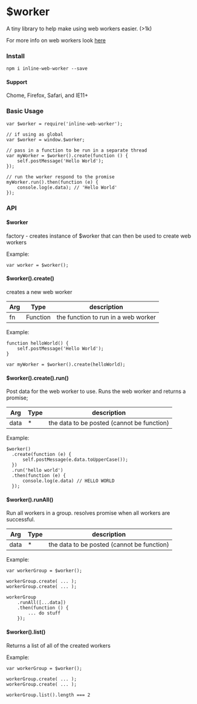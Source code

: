 # $worker

A tiny library to help make using web workers easier. (>1k)

For more info on web workers look [here](https://developer.mozilla.org/en-US/docs/Web/API/Web_Workers_API/Using_web_workers)

### Install

```
npm i inline-web-worker --save
```

#### Support
Chome, Firefox, Safari, and IE11+

### Basic Usage

```JS
var $worker = require('inline-web-worker');

// if using as global
var $worker = window.$worker;

// pass in a function to be run in a separate thread
var myWorker = $worker().create(function () {
    self.postMessage('Hello World');
});

// run the worker respond to the promise
myWorker.run().then(function (e) {
    console.log(e.data); // 'Hello World'
});
```

### API

#### $worker
factory - creates instance of $worker that can then be used to create web workers

Example:
```JS
var worker = $worker();
```

#### $worker().create()
creates a new web worker

| Arg     | Type     | description                         |
| --------|----------|-------------------------------------|
| fn      | Function | the function to run in a web worker |

Example:
```JS
function helloWorld() {
    self.postMessage('Hello World');
}

var myWorker = $worker().create(helloWorld);
```

#### $worker().create().run()
Post data for the web worker to use. Runs the web worker and returns a promise;

| Arg     | Type    | description |
| --------|---------|-------|
| data  | * | the data to be posted (cannot be function)  |

Example:
```JS
$worker()
  .create(function (e) {
      self.postMessage(e.data.toUpperCase());
  })
  .run('hello world')
  .then(function (e) {
      console.log(e.data) // HELLO WORLD
  });
```

#### $worker().runAll()
Run all workers in a group. resolves promise when all workers are successful.

| Arg     | Type    | description |
| --------|---------|-------|
| data  | * | the data to be posted (cannot be function)  |

Example:
```JS
var workerGroup = $worker();

workerGroup.create( ... );
workerGroup.create( ... );

workerGroup
    .runAll([...data])
    .then(function () {
        ... do stuff
    });
```


#### $worker().list()
Returns a list of all of the created workers

Example:
```JS
var workerGroup = $worker();

workerGroup.create( ... );
workerGroup.create( ... );

workerGroup.list().length === 2
```
